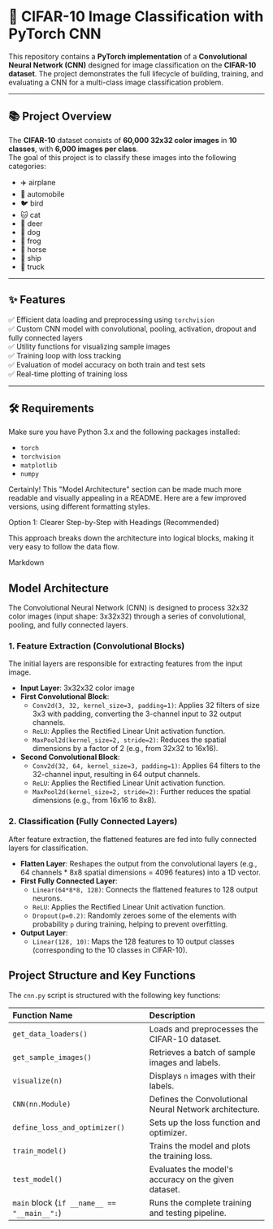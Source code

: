 # 🧠 CIFAR-10 Image Classification with PyTorch CNN

This repository contains a **PyTorch implementation** of a **Convolutional Neural Network (CNN)** designed for image classification on the **CIFAR-10 dataset**. The project demonstrates the full lifecycle of building, training, and evaluating a CNN for a multi-class image classification problem.

---

## 📚 Project Overview

The **CIFAR-10** dataset consists of **60,000 32x32 color images** in **10 classes**, with **6,000 images per class**.  
The goal of this project is to classify these images into the following categories:

- ✈️ airplane
- 🚗 automobile
- 🐦 bird
- 🐱 cat
- 🦌 deer
- 🐶 dog
- 🐸 frog
- 🐴 horse
- 🚢 ship
- 🚚 truck

---

## ✨ Features

✅ Efficient data loading and preprocessing using `torchvision`  
✅ Custom CNN model with convolutional, pooling, activation, dropout and fully connected layers  
✅ Utility functions for visualizing sample images  
✅ Training loop with loss tracking  
✅ Evaluation of model accuracy on both train and test sets  
✅ Real-time plotting of training loss

---

## 🛠️ Requirements

Make sure you have Python 3.x and the following packages installed:

- `torch`
- `torchvision`
- `matplotlib`
- `numpy`

Certainly! This "Model Architecture" section can be made much more readable and visually appealing in a README. Here are a few improved versions, using different formatting styles.

Option 1: Clearer Step-by-Step with Headings (Recommended)

This approach breaks down the architecture into logical blocks, making it very easy to follow the data flow.

Markdown

## Model Architecture

The Convolutional Neural Network (CNN) is designed to process 32x32 color images (input shape: 3x32x32) through a series of convolutional, pooling, and fully connected layers.

### 1. Feature Extraction (Convolutional Blocks)

The initial layers are responsible for extracting features from the input image.

* **Input Layer**: 3x32x32 color image
* **First Convolutional Block**:
    * `Conv2d(3, 32, kernel_size=3, padding=1)`: Applies 32 filters of size 3x3 with padding, converting the 3-channel input to 32 output channels.
    * `ReLU`: Applies the Rectified Linear Unit activation function.
    * `MaxPool2d(kernel_size=2, stride=2)`: Reduces the spatial dimensions by a factor of 2 (e.g., from 32x32 to 16x16).
* **Second Convolutional Block**:
    * `Conv2d(32, 64, kernel_size=3, padding=1)`: Applies 64 filters to the 32-channel input, resulting in 64 output channels.
    * `ReLU`: Applies the Rectified Linear Unit activation function.
    * `MaxPool2d(kernel_size=2, stride=2)`: Further reduces the spatial dimensions (e.g., from 16x16 to 8x8).

### 2. Classification (Fully Connected Layers)

After feature extraction, the flattened features are fed into fully connected layers for classification.

* **Flatten Layer**: Reshapes the output from the convolutional layers (e.g., 64 channels * 8x8 spatial dimensions = 4096 features) into a 1D vector.
* **First Fully Connected Layer**:
    * `Linear(64*8*8, 128)`: Connects the flattened features to 128 output neurons.
    * `ReLU`: Applies the Rectified Linear Unit activation function.
    * `Dropout(p=0.2)`: Randomly zeroes some of the elements with probability `p` during training, helping to prevent overfitting.
* **Output Layer**:
    * `Linear(128, 10)`: Maps the 128 features to 10 output classes (corresponding to the 10 classes in CIFAR-10).



## Project Structure and Key Functions

The `cnn.py` script is structured with the following key functions:

| Function Name              | Description                                                                  |
| :------------------------- | :--------------------------------------------------------------------------- |
| `get_data_loaders()`       | Loads and preprocesses the CIFAR-10 dataset.                               |
| `get_sample_images()`      | Retrieves a batch of sample images and labels.                               |
| `visualize(n)`             | Displays `n` images with their labels.                                       |
| `CNN(nn.Module)`           | Defines the Convolutional Neural Network architecture.                       |
| `define_loss_and_optimizer()` | Sets up the loss function and optimizer.                                     |
| `train_model()`            | Trains the model and plots the training loss.                                |
| `test_model()`             | Evaluates the model's accuracy on the given dataset.                         |
| `main` block (`if __name__ == "__main__":`) | Runs the complete training and testing pipeline.  
